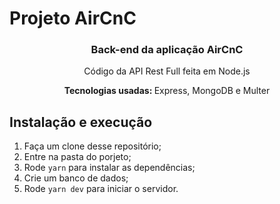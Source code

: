 # Projeto AirCnC

<h3 align="center">
  Back-end da aplicação AirCnC
</h3>

<p align="center">Código da API Rest Full feita em Node.js</p>
<p align="center"><b>Tecnologias usadas: </b> Express, MongoDB e Multer</p>


##  Instalação e execução

1. Faça um clone desse repositório;
2. Entre na pasta do porjeto;
3. Rode `yarn` para instalar as dependências;
4. Crie um banco de dados;
5. Rode `yarn dev` para iniciar o servidor.



